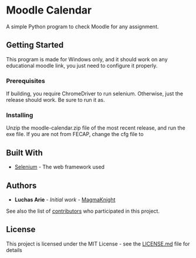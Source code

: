 # Moodle Calendar
A simple Python program to check Moodle for any assignment.

## Getting Started

This program is made for Windows only, and it should work on any educational moodle link, you just need to configure it properly.

### Prerequisites

If building, you require ChromeDriver to run selenium. Otherwise, just the release should work. Be sure to run it as.

### Installing

Unzip the moodle-calendar.zip file of the most recent release, and run the exe file. If you are not from FECAP, change the cfg file to 

## Built With

* [Selenium](http://www.dropwizard.io/1.0.2/docs/) - The web framework used

## Authors

* **Luchas Arie** - *Initial work* - [MagmaKnight](https://github.com/MagmaKnight)

See also the list of [contributors](https://github.com/your/project/contributors) who participated in this project.

## License

This project is licensed under the MIT License - see the [LICENSE.md](LICENSE.md) file for details


